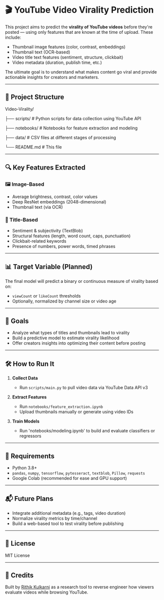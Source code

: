 # 🎬 YouTube Video Virality Prediction

This project aims to predict the **virality of YouTube videos** before they're posted — using only features that are known at the time of upload. These include:

- Thumbnail image features (color, contrast, embeddings)
- Thumbnail text (OCR-based)
- Video title text features (sentiment, structure, clickbait)
- Video metadata (duration, publish time, etc.)

The ultimate goal is to understand what makes content go viral and provide actionable insights for creators and marketers.

---

## 📁 Project Structure

Video-Virality/

├── scripts/ # Python scripts for data collection using YouTube API

├── notebooks/ # Notebooks for feature extraction and modeling

├── data/ # CSV files at different stages of processing

└── README.md # This file

---

## 🔍 Key Features Extracted

### 🖼️ Image-Based
- Average brightness, contrast, color values
- Deep ResNet embeddings (2048-dimensional)
- Thumbnail text (via OCR)

### 🧠 Title-Based
- Sentiment & subjectivity (TextBlob)
- Structural features (length, word count, caps, punctuation)
- Clickbait-related keywords
- Presence of numbers, power words, timed phrases

---

## 📊 Target Variable (Planned)
The final model will predict a binary or continuous measure of virality based on:
- `viewCount` or `likeCount` thresholds
- Optionally, normalized by channel size or video age

---

## 🚀 Goals
- Analyze what types of titles and thumbnails lead to virality
- Build a predictive model to estimate virality likelihood
- Offer creators insights into optimizing their content before posting

---

## 🛠️ How to Run It

1. **Collect Data**
   - Run `scripts/main.py` to pull video data via YouTube Data API v3

2. **Extract Features**
   - Run `notebooks/feature_extraction.ipynb`
   - Upload thumbnails manually or generate using video IDs

3. **Train Models**
   - Run 'notebooks/modeling.ipynb' to build and evaluate classifiers or regressors

---

## 📌 Requirements

- Python 3.8+
- `pandas`, `numpy`, `tensorflow`, `pytesseract`, `textblob`, `Pillow`, `requests`
- Google Colab (recommended for ease and GPU support)

---

## 📬 Future Plans

- Integrate additional metadata (e.g., tags, video duration)
- Normalize virality metrics by time/channel
- Build a web-based tool to test virality before publishing

---

## 📄 License
MIT License

---

## 🙌 Credits
Built by [Rithik Kulkarni](https://github.com/rithikkulkarni) as a research tool to reverse engineer how viewers evaluate videos while browsing YouTube.
